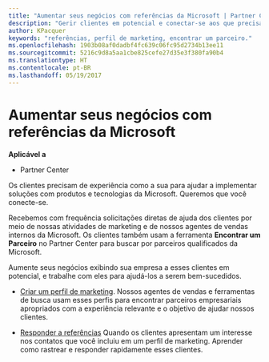 ```yaml
---
title: "Aumentar seus negócios com referências da Microsoft | Partner Center"
description: "Gerir clientes em potencial e conectar-se aos que precisam de ajuda para implementar produtos e soluções da Microsoft."
author: KPacquer
keywords: "referências, perfil de marketing, encontrar um parceiro."
ms.openlocfilehash: 1903b08af0dadbf4fc639c06fc95d2734b13ee11
ms.sourcegitcommit: 5216c9d8a5aa1cbe825cefe27d35e3f380fa90b4
ms.translationtype: HT
ms.contentlocale: pt-BR
ms.lasthandoff: 05/19/2017
---
```

# <a name="grow-your-business-with-referrals-from-microsoft"></a>Aumentar seus negócios com referências da Microsoft

**Aplicável a**

-  Partner Center

Os clientes precisam de experiência como a sua para ajudar a implementar soluções com produtos e tecnologias da Microsoft. Queremos que você conecte-se.

Recebemos com frequência solicitações diretas de ajuda dos clientes por meio de nossas atividades de marketing e de nossos agentes de vendas internos da Microsoft. Os clientes também usam a ferramenta **Encontrar um Parceiro** no Partner Center para buscar por parceiros qualificados da Microsoft. 

Aumente seus negócios exibindo sua empresa a esses clientes em potencial, e trabalhe com eles para ajudá-los a serem bem-sucedidos.

*  [Criar um perfil de marketing](create-a-marketing-profile.md). Nossos agentes de vendas e ferramentas de busca usam esses perfis para encontrar parceiros empresariais apropriados com a experiência relevante e o objetivo de ajudar nossos clientes.

*  [Responder a referências](responding-to-referrals.md) Quando os clientes apresentam um interesse nos contatos que você incluiu em um perfil de marketing. Aprender como rastrear e responder rapidamente esses clientes.
